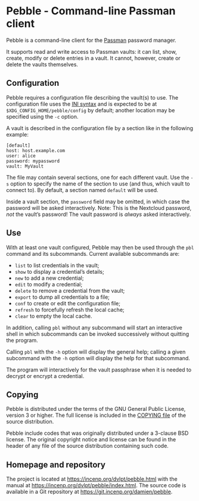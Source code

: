 Pebble - Command-line Passman client
====================================

Pebble is a command-line client for the
[Passman](https://github.com/nextcloud/passman) password manager.

It supports read and write access to Passman vaults: it can list,
show, create, modify or delete entries in a vault. It cannot,
however, create or delete the vaults themselves.


Configuration
-------------
Pebble requires a configuration file describing the vault(s) to use. The
configuration file uses the [INI
syntax](https://docs.python.org/3/library/configparser.html#supported-ini-file-structure)
and is expected to be at `$XDG_CONFIG_HOME/pebble/config` by default;
another location may be specified using the `-c` option.

A vault is described in the configuration file by a section like in the
following example:

```
[default]
host: host.example.com
user: alice
password: mypassword
vault: MyVault
```

The file may contain several sections, one for each different vault.
Use the `-s` option to specify the name of the section to use (and thus,
which vault to connect to). By default, a section named `default` will
be used.

Inside a vault section, the `password` field may be omitted, in which
case the password will be asked interactively. Note: This is the
Nextcloud password, *not* the vault’s password! The vault password is
*always* asked interactively.


Use
---
With at least one vault configured, Pebble may then be used through the
`pbl` command and its subcommands. Current available subcommands are:

* `list` to list credentials in the vault;
* `show` to display a credential’s details;
* `new` to add a new credential;
* `edit` to modify a credential;
* `delete` to remove a credential from the vault;
* `export` to dump all credentials to a file;
* `conf` to create or edit the configuration file;
* `refresh` to forcefully refresh the local cache;
* `clear` to empty the local cache.

In addition, calling `pbl` without any subcommand will start an
interactive shell in which subcommands can be invoked successively
without quitting the program.

Calling `pbl` with the `-h` option will display the general help;
calling a given subcommand with the `-h` option will display the help
for that subcommand.

The program will interactively for the vault passphrase when it is
needed to decrypt or encrypt a credential.


Copying
-------
Pebble is distributed under the terms of the GNU General Public License,
version 3 or higher. The full license is included in the [COPYING
file](COPYING) of the source distribution.

Pebble include codes that was originally distributed under a 3-clause
BSD license. The original copyright notice and license can be found in
the header of any file of the source distribution containing such code.


Homepage and repository
-----------------------

The project is located at <https://incenp.org/dvlpt/pebble.html> with
the manual at <https://incenp.org/dvlpt/pebble/index.html>. The source
code is available in a Git repository at
<https://git.incenp.org/damien/pebble>.
